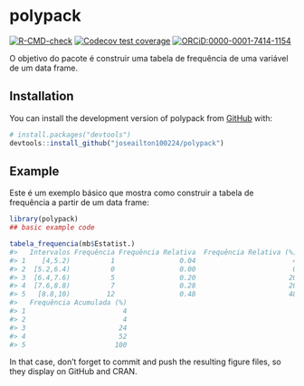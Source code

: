 
<!-- README.md is generated from README.Rmd. Please edit that file -->

# polypack

<!-- badges: start -->

[![R-CMD-check](https://github.com/joseailton100224/polypack/actions/workflows/R-CMD-check.yaml/badge.svg)](https://github.com/joseailton100224/polypack/actions/workflows/R-CMD-check.yaml)
[![Codecov test
coverage](https://codecov.io/gh/joseailton100224/polypack/branch/main/graph/badge.svg)](https://app.codecov.io/gh/joseailton100224/polypack?branch=main)
[![ORCiD:0000-0001-7414-1154](https://img.shields.io/badge/ORCiD-0009--0003--5992--6019-A6CE39?logo=ORCID&colorIcon.svg)](https://orcid.org/0009-0003-5992-6019)
<!-- badges: end -->

O objetivo do pacote é construir uma tabela de frequência de uma
variável de um data frame.

## Installation

You can install the development version of polypack from
[GitHub](https://github.com/) with:

``` r
# install.packages("devtools")
devtools::install_github("joseailton100224/polypack")
```

## Example

Este é um exemplo básico que mostra como construir a tabela de
frequência a partir de um data frame:

``` r
library(polypack)
## basic example code

tabela_frequencia(mb$Estatist.)
#>   Intervalos Frequência Frequência Relativa  Frequência Relativa (%)
#> 1    [4,5.2)          1                0.04                        4
#> 2  [5.2,6.4)          0                0.00                        0
#> 3  [6.4,7.6)          5                0.20                       20
#> 4  [7.6,8.8)          7                0.28                       28
#> 5   [8.8,10)         12                0.48                       48
#>   Frequência Acumulada (%)
#> 1                        4
#> 2                        4
#> 3                       24
#> 4                       52
#> 5                      100
```

In that case, don’t forget to commit and push the resulting figure
files, so they display on GitHub and CRAN.
